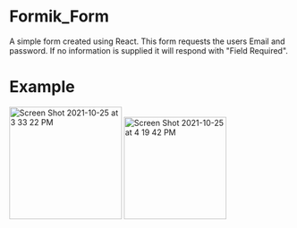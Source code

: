 # Formik_Form
A simple form created using React.  This form requests the users Email and password.  If no information is supplied it will respond with  "Field Required".

# Example
<img width="201" alt="Screen Shot 2021-10-25 at 3 33 22 PM" src="https://user-images.githubusercontent.com/87152060/138772449-0e7fc350-a857-4061-833f-26ed896520b0.png">
<img width="183" alt="Screen Shot 2021-10-25 at 4 19 42 PM" src="https://user-images.githubusercontent.com/87152060/138772633-f374299c-c0d6-4ca8-bc8b-fd065b76a2c0.png">
